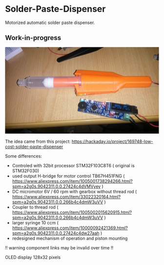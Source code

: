 # Solder-Paste-Dispenser
Motorized automatic solder paste dispenser. 
## __Work-in-progress__

![Pic1](images/IMG_20211109_155602.jpg)

The idea came from this project:
https://hackaday.io/project/169748-low-cost-solder-paste-dispenser

Some differences:

+ Controled with 32bit processor STM32F103C8T6 ( original is STM32F030)
+ used output H-bridge for motor control TB67H451FNG ( https://www.aliexpress.com/item/1005001738294266.html?spm=a2g0s.9042311.0.0.27424c4dVMVyey )
+ DC micromotor 6V / 60 rpm with gearbox without thread rod ( https://www.aliexpress.com/item/33022320164.html?spm=a2g0s.9042311.0.0.266b4c4dmW3uVV )
+ Coupler to thread rod ( https://www.aliexpress.com/item/1005002015620915.html?spm=a2g0s.9042311.0.0.266b4c4dmW3uVV )
+ larger syringe 10 ccm ( https://www.aliexpress.com/item/10000092421369.html?spm=a2g0s.9042311.0.0.27424c4dw27aah )
+ redesigned mechanism of operation and piston mounting

!! warning component links may be invalid over time !!

OLED display 128x32 pixels



